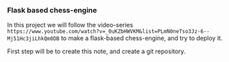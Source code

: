 ### Flask based chess-engine

In this project we will follow the video-series ```https://www.youtube.com/watch?v=_0uKZbHWVKM&list=PLmN0neTso3Jz-6--Mj51Hc3jiLhkQm0DB```
to make a flask-based chess-engine, and try to deploy it.  

First step will be to create this note, and create a git repository.
